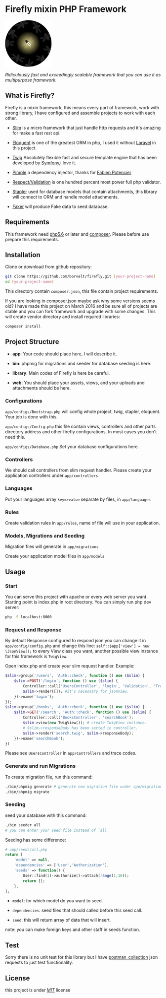 # Firefly mixin PHP Framework

![Firefly Image](./firefly.png "Firefly")

_Ridiculously fast and exceedingly scalable framework that you can use it as multipurpose framework._

## What is Firefly?

Firefly is a mixin framework, this means every part of framework, work with strong library, I have configured and assemble projects to work with each other.

- [Slim](https://github.com/slimphp/Slim) is a micro framework that just handle http requests and it's amazing for make a fast rest api.

- [Eloquent](https://github.com/illuminate/database) is one of the greatest ORM in php, I used it without [Laravel](https://github.com/laravel/laravel) in this project.

- [Twig](https://github.com/twigphp/Twig) Absolutely flexible fast and secure template engine that has been developed by [Symfony](https://github.com/symfony/symfony),i love it.

- [Pimple](https://github.com/silexphp/Pimple) a dependency injector, thanks for [Fabien Potencier](http://fabien.potencier.org/)

- [Respect/Validation](https://github.com/Respect/Validation) is one hundred percent most power full php validator.

- [Stapler](https://github.com/CodeSleeve/stapler) used for database models that contain attachments, this library will connect to ORM and handle model attachments.

- [Faker](https://github.com/fzaninotto/Faker) will produce Fake data to seed database.

## Requirements

This framework need [php5.6](http://php.net/) or later and [composer](https://getcomposer.org/).
Please before use prepare this requirements.

## Installation

Clone or download from github repository:

```bash
git clone https://github.com/borvelt/firefly.git [your-project-name]
cd [your-project-name]
```

This directory contain `composer.json`, this file contain project requirements.

If you are looking in composer.json maybe ask why some versions seems old? I have made this project on March 2016 and be sure all of projects are stable and you can fork framework and upgrade with some changes.
This will create vendor directory and install required libraries:

```bash
composer install
```

## Project Structure

- **app**: Your code should place here, I will describe it.

- **bin**: phpmig for migrations and seeder for database seeding is here.

- **library**: Main codes of Firefly is here be careful.

- **web**: You should place your assets, views, and your uploads and attachments should be here.

### Configurations

`app/configs/Bootstrap.php` will config whole project, twig, stapler, eloquent. Your job is done with this.

`app/configs/Config.php` this file contain views, controllers and other parts directory address and other firefly configurations. In most cases you don't need this.

`app/configs/Database.php` Set your database configurations here.

### Controllers

We should call controllers from slim request handler. Please create your application controllers under `app/controllers`

### Languages

Put your languages array `key=>value` separate by files, in `app/languages`

### Rules

Create validation rules in `app/rules`, name of file will use in your application.

### Models, Migrations and Seeding

Migration files will generate in `app/migrations`

Create your application model files in `app/models`

## Usage

### Start

You can serve this project with apache or every web server you want. Starting point is index.php in root directory.
You can simply run php dev server:

```bash
php -S localhost:8000
```

### Request and Response

By default Response configured to respond json you can change it in `app/config/config.php` and change this line: `self::$app['view'] = new \JsonView();` to every View class you want, another possible view instance for this framework is `TwigView`.

Open index.php and create your slim request handler. Example:

```php
$slim->group('/users', 'Auth::check', function () use ($slim) {
    $slim->POST('/login', function () use ($slim) {
        Controller::call('UsersController', 'login', 'Validation', 'Translator');
        $slim->render([]); #it's necessary for jsonView.
    })->name('login');
});
$slim->group('/books', 'Auth::check', function () use ($slim) {
    $slim->GET('/search', 'Auth::check', function () use ($slim) {
        Controller::call('BooksController', 'searchBook');
        $slim->view(new TwigView()); # create TwigView instance.
        # $slim->responseBody has been setted in controller.
        $slim->render('search.twig', $slim->responseBody);
    })->name('searchBook');
})
```

Please see `UsersController` in `app/Controllers` and trace codes.

### Generate and run Migrations

To create migration file, run this command:

```bash
./bin/phpmig generate # generate new migration file under app/migrations path
./bin/phpmig migrate
```

### Seeding

seed your database with this command:

```bash
./bin seeder all
# you can enter your seed file instead of `all`
```

Seeding has some difference:

```php
# app/seeds/all.php
return [
    'model' => null,
    'dependencies' => ['User','Authorization'],
    'seeds' => function() {
        User::find(1)->authorize()->attach(range(1,10));
        return [];
    },
];
```

- `model`: for which model do you want to seed.

- `dependencies`: seed files that should called before this seed call.

- `seed`: this will return array of data that will insert.

note: you can make foreign keys and other staff in seeds function.

## Test

Sorry there is no unit test for this library but I have [postman_collection](./postman_collection.json) json requests to just test functionality.

## License

this project is under [_MIT_](./LICENSE) license
